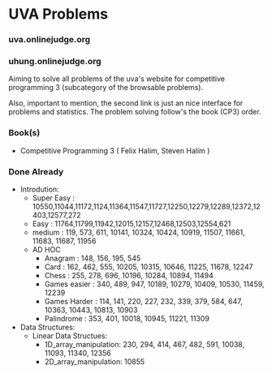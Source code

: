 # UVA Problems

### uva.onlinejudge.org
### uhung.onlinejudge.org

Aiming to solve all problems of the uva's website for competitive programming 3 (subcategory of the browsable problems).

Also, important to mention, the second link is just an nice interface for problems and statistics. The problem solving follow's the book (CP3) order.

### Book(s)
- Competitive Programming 3 ( Felix Halim, Steven Halim )

### Done Already
- Introdution:
    - Super Easy : 10550,11044,11172,1124,11364,11547,11727,12250,12279,12289,12372,12403,12577,272
    - Easy : 11764,11799,11942,12015,12157,12468,12503,12554,621
    - medium : 119, 573, 611, 10141, 10324, 10424, 10919, 11507, 11661, 11683, 11687, 11956
    - AD HOC 
        * Anagram : 148, 156, 195, 545
        * Card : 162, 462, 555, 10205, 10315, 10646, 11225, 11678, 12247
        * Chess : 255, 278, 696, 10196, 10284, 10894, 11494
        * Games easier : 340, 489, 947, 10189, 10279, 10409, 10530, 11459, 12239
        * Games Harder : 114, 141, 220, 227, 232, 339, 379, 584, 647, 10363, 10443, 10813, 10903
        * Palindrome : 353, 401, 10018, 10945, 11221, 11309
- Data Structures:
    - Linear Data Structues:
        - 1D_array_manipulation: 230, 294, 414, 467, 482, 591, 10038, 11093, 11340, 12356
        - 2D_array_manipulation: 10855